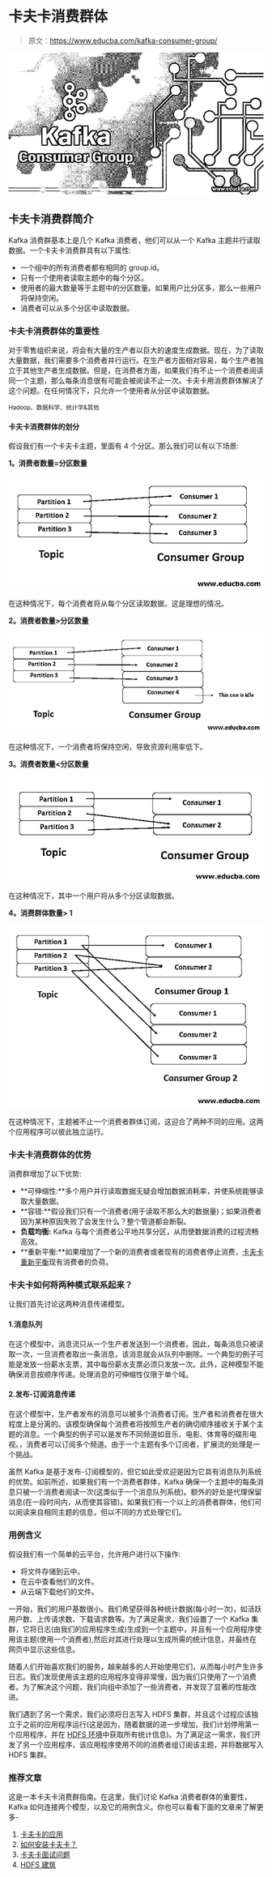 # 卡夫卡消费群体

> 原文：<https://www.educba.com/kafka-consumer-group/>

![Kafka Consumer Group](img/8b130b722599c9ca49a198d3e7b6bcb7.png)



## 卡夫卡消费群简介

Kafka 消费群基本上是几个 Kafka 消费者，他们可以从一个 Kafka 主题并行读取数据。一个卡夫卡消费群具有以下属性:

*   一个组中的所有消费者都有相同的 group.id。
*   只有一个使用者读取主题中的每个分区。
*   使用者的最大数量等于主题中的分区数量。如果用户比分区多，那么一些用户将保持空闲。
*   消费者可以从多个分区中读取数据。

### 卡夫卡消费群体的重要性

对于零售组织来说，将会有大量的生产者以巨大的速度生成数据。现在，为了读取大量数据，我们需要多个消费者并行运行。在生产者方面相对容易，每个生产者独立于其他生产者生成数据。但是，在消费者方面，如果我们有不止一个消费者阅读同一个主题，那么每条消息很有可能会被阅读不止一次。卡夫卡用消费群体解决了这个问题。在任何情况下，只允许一个使用者从分区中读取数据。

<small>Hadoop、数据科学、统计学&其他</small>

#### 卡夫卡消费群体的划分

假设我们有一个卡夫卡主题，里面有 4 个分区。那么我们可以有以下场景:

**1。消费者数量=分区数量**

![Kafka Consumer Group 1](img/057c8f69be968b12d59df6fc79ed8f10.png)



在这种情况下，每个消费者将从每个分区读取数据，这是理想的情况。

**2。消费者数量>分区数量**

![Number of consumers > Number of partitions](img/f49d0b11fe54b0f50b6ccc884b0bb5bc.png)



在这种情况下，一个消费者将保持空闲，导致资源利用率低下。

**3。消费者数量<分区数量**

![Kafka Consumer Group 3](img/7ed1f3b01a6696eebfcb46d0fe991fcb.png)



在这种情况下，其中一个用户将从多个分区读取数据。

**4。消费群体数量> 1**

![Number of Consumer Group > 1](img/2edf58ae6088fd13ccc8ec48c88c7e16.png)



在这种情况下，主题被不止一个消费者群体订阅，这迎合了两种不同的应用。这两个应用程序可以彼此独立运行。

### 卡夫卡消费群体的优势

消费群增加了以下优势:

*   **可伸缩性:**多个用户并行读取数据无疑会增加数据消耗率，并使系统能够读取大量数据。
*   **容错:**假设我们只有一个消费者(用于读取不那么大的数据量)；如果消费者因为某种原因失败了会发生什么？整个管道都会断裂。
*   **负载均衡:** Kafka 与每个消费者公平地共享分区，从而使数据消费的过程流畅高效。
*   **重新平衡:**如果增加了一个新的消费者或者现有的消费者停止消费，[卡夫卡重新平衡](https://www.educba.com/what-is-kafka/)现有消费者的负荷。

### 卡夫卡如何将两种模式联系起来？

让我们首先讨论这两种消息传递模型。

#### 1.消息队列

在这个模型中，消息流只从一个生产者发送到一个消费者。因此，每条消息只被读取一次，一旦消费者取出一条消息，该消息就会从队列中删除。一个典型的例子可能是发放一份薪水支票，其中每份薪水支票必须只发放一次。此外，这种模型不能确保消息按顺序传递。处理消息的可伸缩性仅限于单个域。

#### 2.发布-订阅消息传递

在这个模型中，生产者发布的消息可以被多个消费者订阅。生产者和消费者在很大程度上是分离的。该模型确保每个消费者将按照生产者的确切顺序接收关于某个主题的消息。一个典型的例子可以是发布不同频道如音乐、电影、体育等的碟形电视。，消费者可以订阅多个频道。由于一个主题有多个订阅者，扩展流的处理是一个挑战。

虽然 Kafka 是基于发布-订阅模型的，但它如此受欢迎是因为它具有消息队列系统的优势。如前所述，如果我们有一个消费者群体，Kafka 确保一个主题中的每条消息只被一个消费者阅读一次(这类似于一个消息队列系统)。额外的好处是代理保留消息(在一段时间内，从而使其容错)。如果我们有一个以上的消费者群体，他们可以阅读来自相同主题的信息，但以不同的方式处理它们。

### 用例含义

假设我们有一个简单的云平台，允许用户进行以下操作:

*   将文件存储到云中。
*   在云中查看他们的文件。
*   从云端下载他们的文件。

一开始，我们的用户基数很小。我们希望获得各种统计数据(每小时一次)，如活跃用户数、上传请求数、下载请求数等。为了满足需求，我们设置了一个 Kafka 集群，它将日志(由我们的应用程序生成)生成到一个主题中，并且有一个应用程序使用该主题(使用一个消费者),然后对其进行处理以生成所需的统计信息，并最终在网页中显示这些信息。

随着人们开始喜欢我们的服务，越来越多的人开始使用它们，从而每小时产生许多日志。我们发现使用该主题的应用程序变得非常慢，因为我们只使用了一个消费者。为了解决这个问题，我们向组中添加了一些消费者，并发现了显著的性能改进。

我们遇到了另一个需求，我们必须将日志写入 HDFS 集群，并且这个过程应该独立于之前的应用程序运行(这是因为，随着数据的进一步增加，我们计划停用第一个应用程序，并在 [HDFS 环境](https://www.educba.com/what-is-hdfs/)中获取所有统计信息)。为了满足这一需求，我们开发了另一个应用程序，该应用程序使用不同的消费者组订阅该主题，并将数据写入 HDFS 集群。

### 推荐文章

这是一本卡夫卡消费群指南。在这里，我们讨论 Kafka 消费者群体的重要性，Kafka 如何连接两个模型，以及它的用例含义。你也可以看看下面的文章来了解更多-

1.  [卡夫卡的应用](https://www.educba.com/kafka-applications/)
2.  [如何安装卡夫卡？](https://www.educba.com/install-kafka/)
3.  [卡夫卡面试问题](https://www.educba.com/kafka-interview-questions/)
4.  [HDFS 建筑](https://www.educba.com/hdfs-architecture/)





